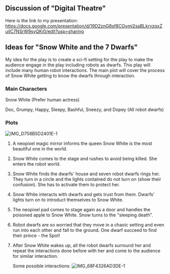 ## Discussion of "Digital Theatre"
Here is the link to my presentation: https://docs.google.com/presentation/d/19D2znG8sf8CGymi2saBLkrvzqxZuiIC7NSrW9syQKi0/edit?usp=sharing

## Ideas for "Snow White and the 7 Dwarfs" 
My idea for the play is to create a sci-fi setting for the play to make the audience engage in the play including robots as dwarfs. This play will include many human robot interactions. The main plot will cover the process of Snow White getting to know the dwarfs through interaction.

### Main Characters

Snow White (Prefer human actress)

Doc, Grumpy, Happy, Sleepy, Bashful, Sneezy, and Dopey (All robot dwarfs)

### Plots

![IMG_D758B5D2401E-1](https://user-images.githubusercontent.com/57734650/142739875-537247f3-6a07-4047-aa2f-bdb78295eb68.jpeg)

1. A neopixel magic mirror informs the queen Snow White is the most beautiful one in the world.
2. Snow White comes to the stage and rushes to avoid being killed. She enters the robot world.
3. Snow White finds the dwarfs' house and seven robot dwarfs rings her. They turn in a circle and the lights contained do not turn on (show their confusion). She has to activate them to protect her.
4. Snow White interacts with dwarfs and gets trust from them. Dwarfs' lights turn on to introduct themselves to Snow White.
5. The neopixel pad comes to stage again as a door and handles the poisoned apple to Snow White. Snow turns to the "sleeping death".
6. Robot dwarfs are so worried that they move in a chaoic setting and even run into each other and fall to the ground. One dwarf succeed to find their prince - the Spot!
7. After Snow White wakes up, all the robot dwarfs surround her and repeat the interactions done before with her and come to the audience for similar interaction.
   
   Some possible interactions:
   ![IMG_68F4326AD3DE-1](https://user-images.githubusercontent.com/57734650/142740234-98737824-77b3-4b46-a033-264eff08adb9.jpeg)

